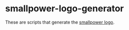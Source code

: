 smallpower-logo-generator
=========================

These are scripts that generate the [smallpower logo](http://smallpower.org/logo/).



